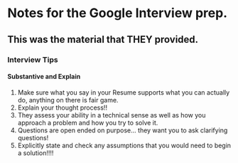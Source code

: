 # Notes for the Google Interview prep.


## This was the material that THEY provided.


### Interview Tips

#### Substantive and Explain
1. Make sure what you say in your Resume supports what you can actually do, anything on there is fair game.
2. Explain your thought process!!
3. They assess your ability in a technical sense as well as how you approach a problem and how you try to solve it.
4. Questions are open ended on purpose... they want you to ask clarifying questions!
5. Explicitly state and check any assumptions that you would need to begin a solution!!!!

















































